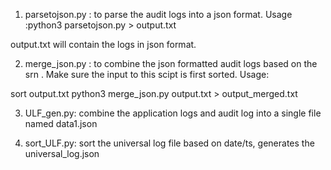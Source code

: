 1. parsetojson.py : to parse the audit logs into a json format. 
Usage :python3  parsetojson.py <path of audit log> > output.txt

output.txt will contain the logs in json format.

2. merge_json.py : to combine the json formatted audit logs based on the srn . Make sure the input to this scipt is first sorted. 
Usage:

sort output.txt
python3 merge_json.py output.txt > output_merged.txt

3. ULF_gen.py: combine the application logs and audit log into a single file named data1.json

4. sort_ULF.py: sort the universal log file based on date/ts, generates the universal_log.json

